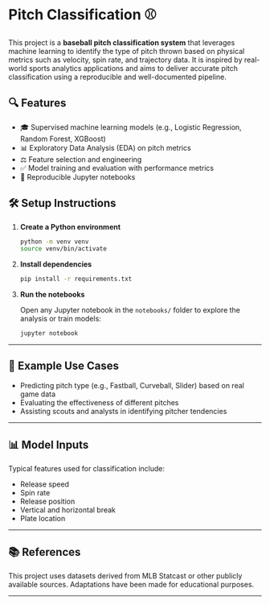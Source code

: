 # Pitch Classification ⚾️

This project is a **baseball pitch classification system** that leverages machine learning to identify the type of pitch thrown based on physical metrics such as velocity, spin rate, and trajectory data. It is inspired by real-world sports analytics applications and aims to deliver accurate pitch classification using a reproducible and well-documented pipeline.

## 🔍 Features

* 🎓 Supervised machine learning models (e.g., Logistic Regression, Random Forest, XGBoost)
* 📊 Exploratory Data Analysis (EDA) on pitch metrics
* ⚖️ Feature selection and engineering
* ✅ Model training and evaluation with performance metrics
* 💾 Reproducible Jupyter notebooks


## 🛠️ Setup Instructions

1. **Create a Python environment**

   ```bash
   python -m venv venv
   source venv/bin/activate
   ```

2. **Install dependencies**

   ```bash
   pip install -r requirements.txt
   ```

3. **Run the notebooks**

   Open any Jupyter notebook in the `notebooks/` folder to explore the analysis or train models:

   ```bash
   jupyter notebook
   ```

---

## 🎾 Example Use Cases

* Predicting pitch type (e.g., Fastball, Curveball, Slider) based on real game data
* Evaluating the effectiveness of different pitches
* Assisting scouts and analysts in identifying pitcher tendencies

---

## 📊 Model Inputs

Typical features used for classification include:

* Release speed
* Spin rate
* Release position
* Vertical and horizontal break
* Plate location

---

## 📚 References

This project uses datasets derived from MLB Statcast or other publicly available sources. Adaptations have been made for educational purposes.

---
